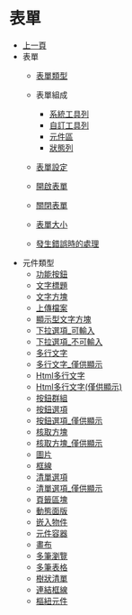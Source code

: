 # 表單
* [上一頁](../README.md)
* 表單
    * [表單類型](#form-type)
    * 表單組成
        * [系統工具列]()
        * [自訂工具列]()
        * [元件區]()
        * [狀態列]()

    * [表單設定](#form-setting)
    * [開啟表單](#form-open)
    * [關閉表單](#form-close)
    * [表單大小](#form-close) 
    * [發生錯誤時的處理](#form-error) 
* 元件類型
    * [功能按鈕]()
    * [文字標題]()
    * [文字方塊](ctrl_edit/README.md)
    * [上傳檔案]()
    * [顯示型文字方塊]()
    * [下拉選項_可輸入]()
    * [下拉選項_不可輸入]()
    * [多行文字]()
    * [多行文字_僅供顯示]()
    * [Html多行文字]()
    * [Html多行文字(僅供顯示)]()
    * [按鈕群組]()
    * [按鈕選項]()
    * [按鈕選項_僅供顯示]()
    * [核取方塊]()
    * [核取方塊_僅供顯示]()
    * [圖片]()
    * [框線]()
    * [清單選項]()
    * [清單選項_僅供顯示]()
    * [頁籤區塊]()
    * [動態面版]()
    * [嵌入物件]()
    * [元件容器]()
    * [畫布]()
    * [多筆瀏覽]()
    * [多筆表格]()
    * [樹狀清單](ctrl_tree/README.md)
    * [連結框線]()
    * [樞紐元件]()
    